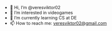 - 👋 Hi, I’m @veresviktor02
- 👀 I’m interested in videogames
- 🌱 I’m currently learning CS at DE
- 📫 How to reach me: veresviktor02@gmail.com

<!---
veresviktor02/veresviktor02 is a ✨ special ✨ repository because its `README.md` (this file) appears on your GitHub profile.
You can click the Preview link to take a look at your changes.
--->
